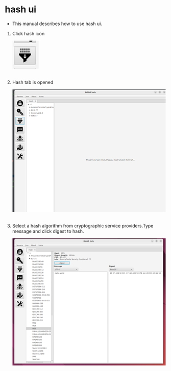 # hash ui

- This manual describes how to use hash ui.

<ol>
<li>
  <p> Click hash icon</p>
  <img src="img/hash_icon.png" >
</li>
<br>
<li>
   <p>Hash tab is opened</p>
  <img src="img/hash_tab.png">
</li>
<br>
<li>
  <p> Select a hash algorithm from cryptographic service providers.Type message and click digest to hash.</p>
  <img src="img/hash_0.png">
</li>

</ol>